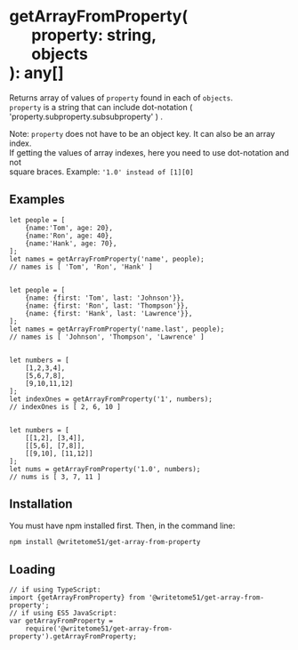 # getArrayFromProperty(<br>&nbsp;&nbsp;&nbsp;&nbsp;&nbsp;&nbsp;property: string,<br>&nbsp;&nbsp;&nbsp;&nbsp;&nbsp;&nbsp;objects<br>): any[]

Returns array of values of `property` found in each of `objects`.  
`property` is a string that can include dot-notation ( 'property.subproperty.subsubproperty' ) .

Note:  `property` does not have to be an object key.  It can also be an array index.  
If getting the values of array indexes, here you need to use dot-notation and not  
square braces.  Example: `'1.0' instead of [1][0]`


## Examples
```
let people = [
    {name:'Tom', age: 20},
    {name:'Ron', age: 40},
    {name:'Hank', age: 70},
];
let names = getArrayFromProperty('name', people);
// names is [ 'Tom', 'Ron', 'Hank' ]


let people = [
    {name: {first: 'Tom', last: 'Johnson'}},
    {name: {first: 'Ron', last: 'Thompson'}},
    {name: {first: 'Hank', last: 'Lawrence'}},
];
let names = getArrayFromProperty('name.last', people);
// names is [ 'Johnson', 'Thompson', 'Lawrence' ]


let numbers = [
	[1,2,3,4],
	[5,6,7,8],
	[9,10,11,12]
];
let indexOnes = getArrayFromProperty('1', numbers);
// indexOnes is [ 2, 6, 10 ]


let numbers = [
	[[1,2], [3,4]],
	[[5,6], [7,8]],
	[[9,10], [11,12]]
];
let nums = getArrayFromProperty('1.0', numbers);
// nums is [ 3, 7, 11 ]
```

## Installation

You must have npm installed first.  Then, in the command line:

```bash
npm install @writetome51/get-array-from-property
```

## Loading
```
// if using TypeScript:
import {getArrayFromProperty} from '@writetome51/get-array-from-property';
// if using ES5 JavaScript:
var getArrayFromProperty = 
    require('@writetome51/get-array-from-property').getArrayFromProperty;
```
